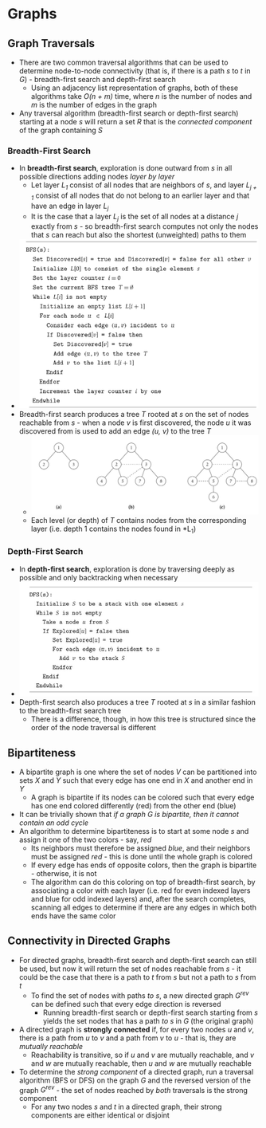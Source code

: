 # Graphs
## Graph Traversals
- There are two common traversal algorithms that can be used to determine node-to-node connectivity (that is, if there is a path *s* to *t* in *G*) - breadth-first search and depth-first search
    - Using an adjacency list representation of graphs, both of these algorithms take *O(n + m)* time, where *n* is the number of nodes and *m* is the number of edges in the graph
- Any traversal algorithm (breadth-first search or depth-first search) starting at a node *s* will return a set *R* that is the *connected component* of the graph containing *S*
### Breadth-First Search
- In **breadth-first search**, exploration is done outward from *s* in all possible directions adding nodes *layer by layer*
    - Let layer *L<sub>1</sub>* consist of all nodes that are neighbors of *s*, and layer *L<sub>j + 1</sub>* consist of all nodes that do not belong to an earlier layer and that have an edge in layer *L<sub>j</sub>*
    - It is the case that a layer *L<sub>j</sub>* is the set of all nodes at a distance *j* exactly from *s* - so breadth-first search computes not only the nodes that *s* can reach but also the shortest (unweighted) paths to them
- ![Breadth-First Search](../Images/Breadth_First_Search.png)
- Breadth-first search produces a tree *T* rooted at *s* on the set of nodes reachable from *s* - when a node *v* is first discovered, the node *u* it was discovered from is used to add an edge *(u, v)* to the tree *T*
    - ![Breadth-First Search Tree](../Images/BFS_Tree.jpg)
    - Each level (or depth) of *T* contains nodes from the corresponding layer (i.e. depth 1 contains the nodes found in *L<sub>1</sub>)
### Depth-First Search
- In **depth-first search**, exploration is done by traversing deeply as possible and only backtracking when necessary
- ![Depth First Search](../Images/Depth_First_Search.jpg)
- Depth-first search also produces a tree *T* rooted at *s* in a similar fashion to the breadth-first search tree
    - There is a difference, though, in how this tree is structured since the order of the node traversal is different
## Bipartiteness
- A bipartite graph is one where the set of nodes *V* can be partitioned into sets *X* and *Y* such that every edge has one end in *X* and another end in *Y*
    - A graph is bipartite if its nodes can be colored such that every edge has one end colored differently (red) from the other end (blue)
- It can be trivially shown that *if a graph G is bipartite, then it cannot contain an odd cycle*
- An algorithm to determine bipartiteness is to start at some node *s* and assign it one of the two colors - say, *red*
    - Its neighbors must therefore be assigned *blue*, and their neighbors must be assigned *red* - this is done until the whole graph is colored
    - If every edge has ends of opposite colors, then the graph is bipartite - otherwise, it is not
    - The algorithm can do this coloring on top of breadth-first search, by associating a color with each layer (i.e. red for even indexed layers and blue for odd indexed layers) and, after the search completes, scanning all edges to determine if there are any edges in which both ends have the same color
## Connectivity in Directed Graphs
- For directed graphs, breadth-first search and depth-first search can still be used, but now it will return the set of nodes reachable from *s* - it could be the case that there is a path to *t* from *s* but not a path to *s* from *t*
    - To find the set of nodes with paths *to s*, a new directed graph *G<sup>rev</sup>* can be defined such that every edge direction is reversed
        - Running breadth-first search or depth-first search starting from *s* yields the set nodes that has a path *to s* in *G* (the original graph)
- A directed graph is **strongly connected** if, for every two nodes *u* and *v*, there is a path from *u* to *v* and a path from *v* to *u* - that is, they are *mutually reachable*
    - Reachability is transitive, so if *u* and *v* are mutually reachable, and *v* and *w* are mutually reachable, then *u* and *w* are mutually reachable
- To determine the *strong component* of a directed graph, run a traversal algorithm (BFS or DFS) on the graph *G* and the reversed version of the graph *G<sup>rev</sup>* - the set of nodes reached by *both* traversals is the strong component
    - For any two nodes *s* and *t* in a directed graph, their strong components are either identical or disjoint